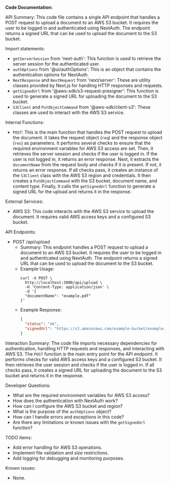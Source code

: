 **Code Documentation:**

API Summary:
This code file contains a single API endpoint that handles a POST request to upload a document to an AWS S3 bucket. It requires the user to be logged in and authenticated using NextAuth. The endpoint returns a signed URL that can be used to upload the document to the S3 bucket.

Import statements:
- `getServerSession` from 'next-auth': This function is used to retrieve the server session for the authenticated user.
- `authOptions` from '@ui/authOptions': This is an object that contains the authentication options for NextAuth.
- `NextResponse` and `NextRequest` from 'next/server': These are utility classes provided by Next.js for handling HTTP responses and requests.
- `getSignedUrl` from '@aws-sdk/s3-request-presigner': This function is used to generate a signed URL for uploading the document to the S3 bucket.
- `S3Client` and `PutObjectCommand` from '@aws-sdk/client-s3': These classes are used to interact with the AWS S3 service.

Internal Functions:
- `POST`: This is the main function that handles the POST request to upload the document. It takes the request object (`req`) and the response object (`res`) as parameters. It performs several checks to ensure that the required environment variables for AWS S3 access are set. Then, it retrieves the server session and checks if the user is logged in. If the user is not logged in, it returns an error response. Next, it extracts the `documentName` from the request body and checks if it is present. If not, it returns an error response. If all checks pass, it creates an instance of the `S3Client` class with the AWS S3 region and credentials. It then creates a `PutObjectCommand` with the S3 bucket, document name, and content type. Finally, it calls the `getSignedUrl` function to generate a signed URL for the upload and returns it in the response.

External Services:
- AWS S3: This code interacts with the AWS S3 service to upload the document. It requires valid AWS access keys and a configured S3 bucket.

API Endpoints:
- POST /api/upload
  - Summary: This endpoint handles a POST request to upload a document to an AWS S3 bucket. It requires the user to be logged in and authenticated using NextAuth. The endpoint returns a signed URL that can be used to upload the document to the S3 bucket.
  - Example Usage:
    ```
    curl -X POST \
      http://localhost:3000/api/upload \
      -H 'Content-Type: application/json' \
      -d '{
      "documentName": "example.pdf"
    }'
    ```
  - Example Response:
    ```json
    {
      "status": "ok",
      "signedUrl": "https://s3.amazonaws.com/example-bucket/example.pdf?..."
    }
    ```

Interaction Summary:
The code file imports necessary dependencies for authentication, handling HTTP requests and responses, and interacting with AWS S3. The `POST` function is the main entry point for the API endpoint. It performs checks for valid AWS access keys and a configured S3 bucket. It then retrieves the user session and checks if the user is logged in. If all checks pass, it creates a signed URL for uploading the document to the S3 bucket and returns it in the response.

Developer Questions:
- What are the required environment variables for AWS S3 access?
- How does the authentication with NextAuth work?
- How can I configure the AWS S3 bucket and region?
- What is the purpose of the `authOptions` object?
- How can I handle errors and exceptions in this code?
- Are there any limitations or known issues with the `getSignedUrl` function?

TODO items:
- Add error handling for AWS S3 operations.
- Implement file validation and size restrictions.
- Add logging for debugging and monitoring purposes.

Known issues:
- None.